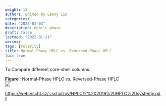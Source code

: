 ```yaml
---
weight: 13
authors: Edited by Lenny Lin
categories: 
date: "2022-01-03"
description: mobile phase
draft: false
lastmod: "2022-01-11"
series: 
tags: [Polarity]
title: Normal-Phase HPLC vs. Reversed-Phase HPLC
toc: true
---
```


To Compare different core-shell columns.

<!--more-->




<figcaption><b>Figure </b>: Normal-Phase HPLC vs. Reversed-Phase HPLC</figcaption>
<img src = "/docs/images/Screenshot 2022-01-11 051034.png"/>

https://web.vscht.cz/~schulzov/HPLC/2%202019%20HPLC%20systemy.pdf
